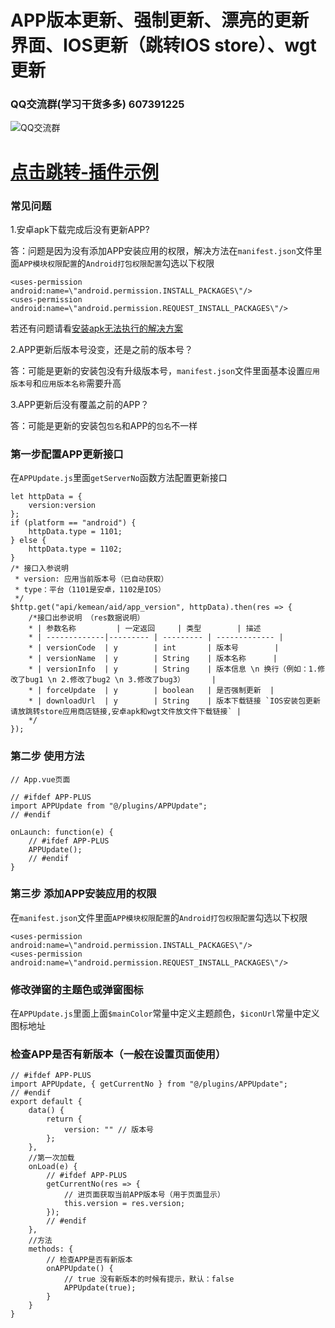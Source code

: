 # APP版本更新、强制更新、漂亮的更新界面、IOS更新（跳转IOS store）、wgt更新

### QQ交流群(学习干货多多) 607391225
![QQ交流群](http://qn.kemean.cn//upload/202004/14/15868301778472k7oubi6.png)

# [点击跳转-插件示例](https://ext.dcloud.net.cn/plugin?id=2009)

### 常见问题
1.安卓apk下载完成后没有更新APP?

答：问题是因为没有添加APP安装应用的权限，解决方法在`manifest.json`文件里面`APP模块权限配置`的`Android打包权限配置`勾选以下权限
```
<uses-permission android:name=\"android.permission.INSTALL_PACKAGES\"/>  
<uses-permission android:name=\"android.permission.REQUEST_INSTALL_PACKAGES\"/>
```
若还有问题请看[安装apk无法执行的解决方案](https://ask.dcloud.net.cn/article/35703 "安装apk无法执行的解决方案")

2.APP更新后版本号没变，还是之前的版本号？

答：可能是更新的安装包没有升级版本号，`manifest.json`文件里面基本设置`应用版本号`和`应用版本名称`需要升高

3.APP更新后没有覆盖之前的APP？

答：可能是更新的安装包`包名`和APP的`包名`不一样

### 第一步配置APP更新接口
在`APPUpdate.js`里面`getServerNo`函数方法配置更新接口
```
let httpData = {
	version:version
};
if (platform == "android") {
	httpData.type = 1101;
} else {
	httpData.type = 1102;
}
/* 接口入参说明
 * version: 应用当前版本号（已自动获取）
 * type：平台（1101是安卓，1102是IOS）
 */ 
$http.get("api/kemean/aid/app_version", httpData).then(res => {
	/*接口出参说明 （res数据说明）
	* | 参数名称	     | 一定返回 	| 类型	    | 描述
	* | -------------|--------- | --------- | ------------- |
	* | versionCode	 | y	    | int	    | 版本号        |
	* | versionName	 | y	    | String	| 版本名称      |
	* | versionInfo	 | y	    | String	| 版本信息 \n 换行（例如：1.修改了bug1 \n 2.修改了bug2 \n 3.修改了bug3）      |
	* | forceUpdate	 | y	    | boolean	| 是否强制更新  |
	* | downloadUrl	 | y	    | String	| 版本下载链接 `IOS安装包更新请放跳转store应用商店链接,安卓apk和wgt文件放文件下载链接` |
	*/
});
```

### 第二步 使用方法
``` 
// App.vue页面

// #ifdef APP-PLUS
import APPUpdate from "@/plugins/APPUpdate";
// #endif

onLaunch: function(e) {
	// #ifdef APP-PLUS
	APPUpdate();
	// #endif
}
```

### 第三步 添加APP安装应用的权限
在`manifest.json`文件里面`APP模块权限配置`的`Android打包权限配置`勾选以下权限
```
<uses-permission android:name=\"android.permission.INSTALL_PACKAGES\"/>  
<uses-permission android:name=\"android.permission.REQUEST_INSTALL_PACKAGES\"/>
```

### 修改弹窗的主题色或弹窗图标
在`APPUpdate.js`里面上面`$mainColor`常量中定义主题颜色，`$iconUrl`常量中定义图标地址

### 检查APP是否有新版本（一般在设置页面使用）
```
// #ifdef APP-PLUS
import APPUpdate, { getCurrentNo } from "@/plugins/APPUpdate";
// #endif
export default {
	data() {
		return {
			version: "" // 版本号
		};
	},
	//第一次加载
	onLoad(e) {
		// #ifdef APP-PLUS
		getCurrentNo(res => {
			// 进页面获取当前APP版本号（用于页面显示）
			this.version = res.version;
		});
		// #endif
	},
	//方法
	methods: {
		// 检查APP是否有新版本
		onAPPUpdate() {
			// true 没有新版本的时候有提示，默认：false
			APPUpdate(true);
		}
	}
}
```